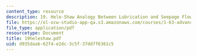 ```yaml
---
content_type: resource
description: 19. Hele-Shaw Analogy Between Lubrication and Seepage Flows
file: https://ol-ocw-studio-app-qa.s3.amazonaws.com/courses/1-63-advanced-fluid-dynamics-of-the-environment-fall-2002/d935daab62f4e2dc3c5f37dd7f6361c5_19heleshaw.pdf
file_type: application/pdf
resourcetype: Document
title: 19heleshaw.pdf
uid: d935daab-62f4-e2dc-3c5f-37dd7f6361c5
---
```

